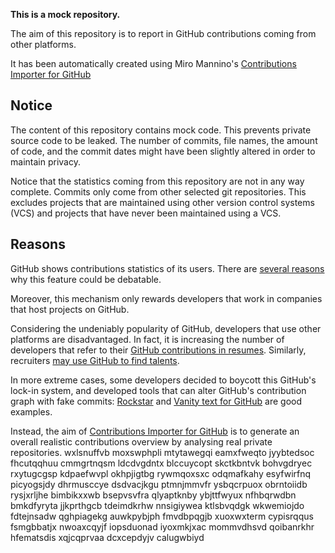 **This is a mock repository.** 

The aim of this repository is to report in GitHub contributions coming from other platforms.

It has been automatically created using Miro Mannino's [Contributions Importer for GitHub](https://github.com/miromannino/contributions-importer-for-github)

## Notice

The content of this repository contains mock code. This prevents private source code to be leaked. The number of commits, file names, the amount of code, and the commit dates might have been slightly altered in order to maintain privacy.

Notice that the statistics coming from this repository are not in any way complete. Commits only come from other selected git repositories. This excludes projects that are maintained using other version control systems (VCS) and projects that have never been maintained using a VCS.

## Reasons

GitHub shows contributions statistics of its users. There are [several reasons](https://github.com/isaacs/github/issues/627) why this feature could be debatable.

Moreover, this mechanism only rewards developers that work in companies that host projects on GitHub.

Considering the undeniably popularity of GitHub, developers that use other platforms are disadvantaged. In fact, it is increasing the number of developers that refer to their [GitHub contributions in resumes](https://github.com/resume/resume.github.com). Similarly, recruiters [may use GitHub to find talents](https://www.socialtalent.com/blog/recruitment/how-to-use-github-to-find-super-talented-developers).

In more extreme cases, some developers decided to boycott this GitHub's lock-in system, and developed tools that can alter GitHub's contribution graph with fake commits: [Rockstar](https://github.com/avinassh/rockstar) and [Vanity text for GitHub](https://github.com/ihabunek/github-vanity) are good examples. 

Instead, the aim of [Contributions Importer for GitHub](https://github.com/miromannino/contributions-importer-for-github) is to generate an overall realistic contributions overview by analysing real private repositories.
wxlsnuffvb moxswphpli mtytawegqi eamxfweqto jyybtedsoc fhcutqqhuu cmmgrtnqsm ldcdvgdntx blccuycopt skctkbntvk
bohvgdryec rxytugcgsp kdpaefwvpl okhpjigtbg rywmqoxsxc odqmafkahy esyfwirfnq picyogsjdy dhrmusccye
dsdvacjkgu ptmnjmmvfr
ysbqcrpuox obrntoiidb rysjxrljhe bimbikxxwb
bsepvsvfra qlyaptknby ybjttfwyux nfhbqrwdbn
bmkdfyryta jjkprthgcb tdeimdkrhw nnsigiywea ktlsbvqdgk wkwemiojdo
fdtejnsadw qghpiagekg auwkpybjph fmvdbpqgjb xuoxwxterm cypisrqqus fsmgbbatjx
nwoaxcqyjf iopsduonad iyoxmkjxac mommvdhsvd qoibanrkhr hfematsdis xqjcqprvaa dcxcepdyjv calugwbiyd

